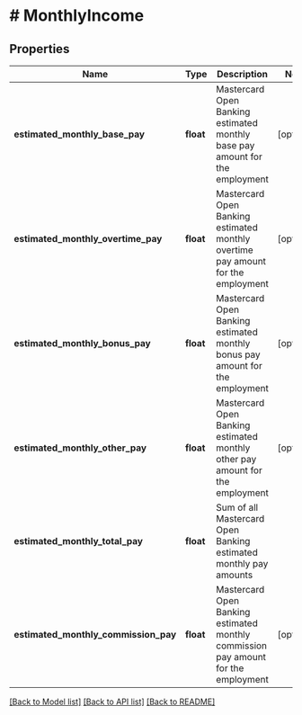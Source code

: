 # # MonthlyIncome

## Properties

Name | Type | Description | Notes
------------ | ------------- | ------------- | -------------
**estimated_monthly_base_pay** | **float** | Mastercard Open Banking estimated monthly base pay amount for the employment | [optional]
**estimated_monthly_overtime_pay** | **float** | Mastercard Open Banking estimated monthly overtime pay amount for the employment | [optional]
**estimated_monthly_bonus_pay** | **float** | Mastercard Open Banking estimated monthly bonus pay amount for the employment | [optional]
**estimated_monthly_other_pay** | **float** | Mastercard Open Banking estimated monthly other pay amount for the employment | [optional]
**estimated_monthly_total_pay** | **float** | Sum of all Mastercard Open Banking estimated monthly pay amounts |
**estimated_monthly_commission_pay** | **float** | Mastercard Open Banking estimated monthly commission pay amount for the employment | [optional]

[[Back to Model list]](../../README.md#models) [[Back to API list]](../../README.md#endpoints) [[Back to README]](../../README.md)
